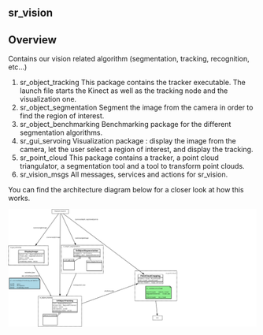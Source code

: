 sr_vision
------------

## Overview
Contains our vision related algorithm (segmentation, tracking, recognition, etc...)

  1. sr_object_tracking
This package contains the tracker executable. The launch file starts the Kinect as well as the tracking node and the visualization one.
  2. sr_object_segmentation
Segment the image from the camera in order to find the region of interest.
  3. sr_object_benchmarking
Benchmarking package for the different segmentation algorithms.
  4. sr_gui_servoing
Visualization package : display the image from the camera, let the user select a region of interest, and display the tracking.
  5. sr_point_cloud
This package contains a tracker, a point cloud triangulator, a segmentation tool and a tool to transform point clouds.
  6. sr_vision_msgs
All messages, services and actions for sr_vision.


You can find the architecture diagram below for a closer look at how this works.

![Architecture Diagram](doc/sr_vision.png)

